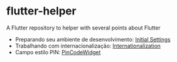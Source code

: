 # flutter-helper
A Flutter repository to helper with several points about Flutter


 - Preparando seu ambiente de desenvolvimento: [Initial Settings](/setup/initial_settings.md)
 - Trabalhando com internacionalização: [Internationalization](/internationalization/initial_settings.md)
 - Campo estilo PIN: [PinCodeWidget](/pin-code-widget/instructions.md)

